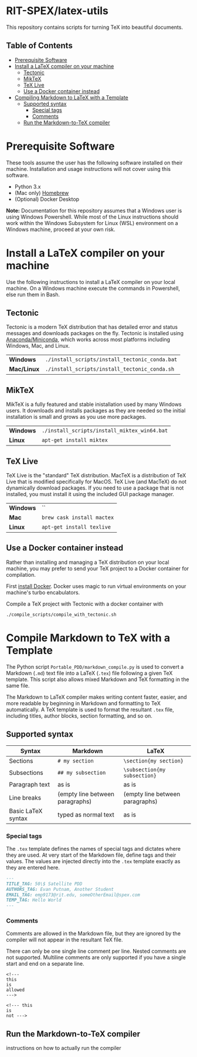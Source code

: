 # RIT-SPEX/latex-utils
This repository contains scripts for turning TeX into beautiful documents.

## Table of Contents
* [Prerequisite Software](#prerequisite-software)
* [Install a LaTeX compiler on your machine](#Install-a-LaTeX-compiler-on-your-machine)
    * [Tectonic](#Tectonic)
    * [MikTeX](#MikTeX)
    * [TeX Live](#TeX-Live)
    * [Use a Docker container instead](#Use-a-Docker-container-instead)
* [Compiling Markdown to LaTeX with a Template](#Compiling-Markdown-to-LaTeX-with-a-Template)
    * [Supported syntax](#Supported-syntax)
        * [Special tags](#Special-tags)
        * [Comments](#Comments)
    * [Run the Markdown-to-TeX compiler](#Run-the-Markdown-to-TeX-compiler)


# Prerequisite Software
These tools assume the user has the following software installed on their
machine. Installation and usage instructions will not cover using this
software.

* Python 3.x
* (Mac only)
  [Homebrew](https://treehouse.github.io/installation-guides/mac/homebrew)
* (Optional) Docker Desktop

**Note:** Documentation for this repository assumes that a Windows user is
using Windows Powershell. While most of the Linux instructions should work
within the Windows Subsystem for Linux (WSL) environment on a Windows machine,
proceed at your own risk.

# Install a LaTeX compiler on your machine
Use the following instructions to install a LaTeX compiler on your local
machine. On a Windows machine execute the commands in Powershell, else run them
in Bash.

## Tectonic
Tectonic is a modern TeX distribution that has detailed error and status
messages and downloads packages on the fly. Tectonic is installed using
[Anaconda/Miniconda](https://docs.conda.io/projects/conda/en/latest/user-guide/install/index.html#),
which works across most platforms including Windows, Mac, and Linux.

|     |     |
| --- | --- |
| **Windows** | `./install_scripts/install_tectonic_conda.bat` |
| **Mac/Linux** | `./install_scripts/install_tectonic_conda.sh` |

## MikTeX
MikTeX is a fully featured and stable inistallation used by many Windows users.
It downloads and installs packages as they are needed so the initial
installation is small and grows as you use more packages.

|     |     |
| --- | --- |
| **Windows** | `./install_scripts/install_miktex_win64.bat` |
| **Linux** | `apt-get install miktex` |

## TeX Live
TeX Live is the "standard" TeX distribution. MacTeX is a distribution of TeX
Live that is modified specifically for MacOS. TeX Live (and MacTeX) do not
dynamically download packages. If you need to use a package that is not
installed, you must install it using the included GUI package manager.

|     |     |
| --- | --- |
| **Windows** | `` |
| **Mac** | `brew cask install mactex` |
| **Linux** | `apt-get install texlive` |

## Use a Docker container instead
Rather than installing and managing a TeX distribution on your local machine,
you may prefer to send your TeX project to a Docker container for compilation.

First [install Docker](https://docs.docker.com/install/). Docker uses magic to
run virtual environments on your machine's turbo encabulators.

Compile a TeX project with Tectonic with a docker container with
```shell
./compile_scripts/compile_with_tectonic.sh
```

# Compile Markdown to TeX with a Template
The Python script `Portable_PDD/markdown_compile.py` is used to convert a
Markdown (`.md`) text file into a LaTeX (`.tex`) file following a given TeX
template. This script also allows mixed Markdown and TeX formatting in the same
file.

The Markdown to LaTeX compiler makes writing content faster, easier, and more
readable by beginning in Markdown and formatting to TeX automatically. A TeX
template is used to format the resultant `.tex` file, including titles, author
blocks, section formatting, and so on.

## Supported syntax
| Syntax | Markdown | LaTeX |
| ------ | -------- | ----- |
| Sections | `# my section` | `\section{my section}` |
| Subsections | `## my subsection` | `\subsection{my subsection}` |
| Paragraph text | as is | as is |
| Line breaks | (empty line between paragraphs) | (empty line between paragraphs) |
| Basic LaTeX syntax | typed as normal text | as is |

### Special tags
The `.tex` template defines the names of special tags and dictates where they
are used. At very start of the Markdown file, define tags and their values. The
values are injected directly into the `.tex` template exactly as they are
entered here.

```markdown
---
TITLE_TAG: 50\$ Satellite PDD
AUTHORS_TAG: Evan Putnam, Another Student
EMAIL_TAG: emp9173@rit.edu, someOtherEmail@spex.com
TEMP_TAG: Hello World
---
```

### Comments
Comments are allowed in the Markdown file, but they are ignored by the compiler
will not appear in the resultant TeX file.

There can only be one single line comment per line. Nested comments are not
supported. Multiline comments are only supported if you have a single start and
end on a separate line.

```
<!---
this
is
allowed
--->
```
```
<!--- this
is
not --->
```

## Run the Markdown-to-TeX compiler
instructions on how to actually run the compiler
